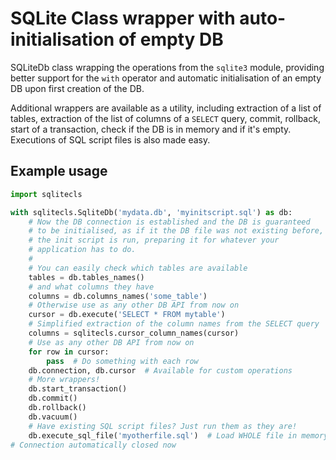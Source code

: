 SQLite Class wrapper with auto-initialisation of empty DB
===============================================================================

SQLiteDb class wrapping the operations from the `sqlite3` module,
providing better support for the `with` operator and automatic
initialisation of an empty DB upon first creation of the DB.

Additional wrappers are available as a utility, including
extraction of a list of tables, extraction of the list of columns
of a `SELECT` query, commit, rollback, start of a transaction,
check if the DB is in memory and if it's empty. Executions of SQL script
files is also made easy.


Example usage
----------------------------------------

```python
import sqlitecls

with sqlitecls.SqliteDb('mydata.db', 'myinitscript.sql') as db:
    # Now the DB connection is established and the DB is guaranteed
    # to be initialised, as if it the DB file was not existing before,
    # the init script is run, preparing it for whatever your
    # application has to do.
    #
    # You can easily check which tables are available
    tables = db.tables_names()
    # and what columns they have
    columns = db.columns_names('some_table')
    # Otherwise use as any other DB API from now on
    cursor = db.execute('SELECT * FROM mytable')
    # Simplified extraction of the column names from the SELECT query
    columns = sqlitecls.cursor_column_names(cursor)
    # Use as any other DB API from now on
    for row in cursor:
        pass  # Do something with each row
    db.connection, db.cursor  # Available for custom operations
    # More wrappers!
    db.start_transaction()
    db.commit()
    db.rollback()
    db.vacuum()
    # Have existing SQL script files? Just run them as they are!
    db.execute_sql_file('myotherfile.sql')  # Load WHOLE file in memory
# Connection automatically closed now
```
